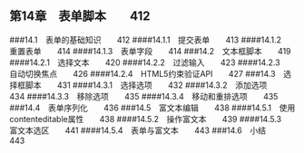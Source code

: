 ## 第14章　表单脚本　　412
###14.1　表单的基础知识　　412
####14.1.1　提交表单　　413
####14.1.2　重置表单　　414
####14.1.3　表单字段　　414
###14.2　文本框脚本　　419
####14.2.1　选择文本　　420
####14.2.2　过滤输入　　423
####14.2.3　自动切换焦点　　426
####14.2.4　HTML5约束验证API　　427
###14.3　选择框脚本　　431
####14.3.1　选择选项　　432
####14.3.2　添加选项　　434
####14.3.3　移除选项　　435
####14.3.4　移动和重排选项　　435
###14.4　表单序列化　　436
###14.5　富文本编辑　　438
####14.5.1　使用contenteditable属性　　438
####14.5.2　操作富文本　　439
####14.5.3　富文本选区　　441
####14.5.4　表单与富文本　　443
###14.6　小结　　443